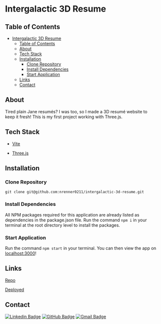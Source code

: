 # Intergalactic 3D Resume

## Table of Contents

- [Intergalactic 3D Resume](#intergalactic-3d-resume)
  - [Table of Contents](#table-of-contents)
  - [About](#about)
  - [Tech Stack](#tech-stack)
  - [Installation](#installation)
    - [Clone Repository](#clone-repository)
    - [Install Dependencies](#install-dependencies)
    - [Start Application](#start-application)
  - [Links](#links)
  - [Contact](#contact)

## About

Tired plain Jane resumés? I was too, so I made a 3D resumé website to keep it fresh! This is my first project working with Three.js.

## Tech Stack

- [Vite](https://vitejs.dev/)

- [Three.js](https://threejs.org/)

## Installation

### Clone Repository

`git clone git@github.com:nrenner0211/intergalactic-3d-resume.git`

### Install Dependencies

All NPM packages required for this application are already listed as dependencies in the package.json file. Run the command `npm i` in your terminal at the root directory level to install the packages.

### Start Application

Run the command `npm start` in your terminal. You can then view the app on [localhost:3000](http://localhost:3000/)!

## Links

[Repo](https://github.com/nrenner0211/intergalactic-3d-resume)

[Deployed](https://nrenner0211.github.io/intergalactic-3d-resume/)

## Contact

[![Linkedin Badge](https://img.shields.io/badge/-nrenner0211-blue?style=flat-square&logo=Linkedin&logoColor=white&link=https://www.linkedin.com/in/nicolette-renner/)](https://www.linkedin.com/in/nicolette-renner/)
[![GitHub Badge](https://img.shields.io/badge/-nrenner0211-7261A3?style=flat-square&logo=Github&logoColor=white&link=https://github.com/nrenner0211)](https://github.com/nrenner0211)
[![Gmail Badge](https://img.shields.io/badge/-nrenner0211@gmail.com-c14438?style=flat-square&logo=Gmail&logoColor=white&link=mailto:nrenner0211@gmail.com)](mailto:nrenner0211@gmail.com)

